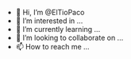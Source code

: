 - 👋 Hi, I’m @ElTioPaco
- 👀 I’m interested in ...
- 🌱 I’m currently learning ...
- 💞️ I’m looking to collaborate on ...
- 📫 How to reach me ...

<!---
ElTioPaco/ElTioPaco is a ✨ special ✨ repository because its `README.md` (this file) appears on your GitHub profile.
You can click the Preview link to take a look at your changes.
--->
